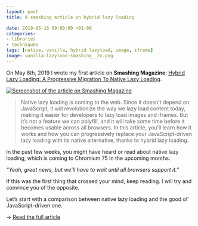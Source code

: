 ```yaml
---
layout: post
title: A smashing article on hybrid lazy loading

date: 2019-05-16 09:00:00 +01:00
categories:
- libraries
- techniques
tags: [native, vanilla, hybrid lazyload, image, iframe]
image: vanilla-lazyload-smashing__2x.png
---
```


On <time datetime="2019-05-06">May 6th, 2019</time> I wrote my first article on **Smashing Magazine**: <a href="https://www.smashingmagazine.com/2019/05/hybrid-lazy-loading-progressive-migration-native/">Hybrid Lazy Loading: A Progressive Migration To Native Lazy Loading</a>.

<a href="https://www.smashingmagazine.com/2019/05/hybrid-lazy-loading-progressive-migration-native/">
    <img alt="Screenshot of the article on Smashing Magazine" src="/assets/post-images/vanilla-lazyload-smashing__ph.png" data-src="/assets/post-images/vanilla-lazyload-smashing__1x.png" data-srcset="/assets/post-images/vanilla-lazyload-smashing__1x.png 1x, /assets/post-images/vanilla-lazyload-smashing__2x.png 2x" class="lazy post-image">
</a>

> Native lazy loading is coming to the web. Since it doesn’t depend on JavaScript, it will revolutionize the way we lazy load content today, making it easier for developers to lazy load images and iframes. But it’s not a feature we can polyfill, and it will take some time before it becomes usable across all browsers. In this article, you’ll learn how it works and how you can progressively replace your JavaScript-driven lazy loading with its native alternative, thanks to hybrid lazy loading.

In the past few weeks, you might have heard or read about native lazy loading, which is coming to Chromium 75 in the upcoming months.

_“Yeah, great news, but we’ll have to wait until all browsers support it.”_

If this was the first thing that crossed your mind, keep reading. I will try and convince you of the opposite.

Let’s start with a comparison between native lazy loading and the good ol’ JavaScript-driven one.

&rarr; <a href="https://www.smashingmagazine.com/2019/05/hybrid-lazy-loading-progressive-migration-native/">Read the full article</a>
